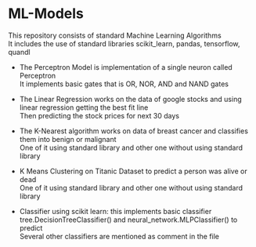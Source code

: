 # ML-Models

This repository consists of standard Machine Learning Algorithms<br>
It includes the use of standard libraries scikit_learn, pandas, tensorflow, quandl

* The Perceptron Model is implementation of a single neuron called Perceptron <br>
  It implements basic gates  that is OR, NOR, AND and NAND gates

* The Linear Regression works on the data of google stocks and using linear regression getting the best fit line <br>
  Then predicting the stock prices for next 30 days

* The K-Nearest algorithm works on data of breast cancer and classifies them into benign or malignant<br>
  One of it using standard library and other one without using standard library
 
* K Means Clustering on Titanic Dataset to predict a person was alive or dead<br>
  One of it using standard library and other one without using standard library<br>

* Classifier using scikit learn: this implements basic classifier tree.DecisionTreeClassifier() and neural_network.MLPClassifier() to predict<br>
  Several other classifiers are mentioned as comment in the file